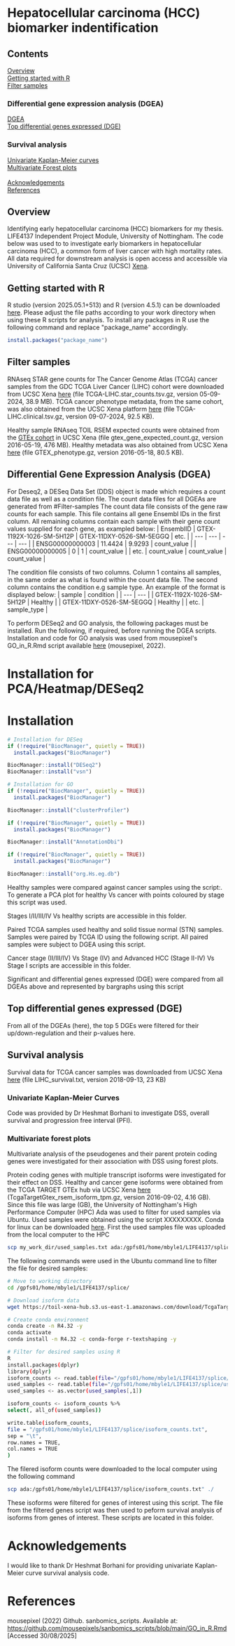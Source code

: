 # Hepatocellular carcinoma (HCC) biomarker indentification
## Contents
[Overview](#overview) <br/>
[Getting started with R](#Getting-started-with-R) <br/>
[Filter samples](#filter-samples) <br/>
### Differential gene expression analysis (DGEA)
[DGEA](#Differential-Gene-Expression-Analysis-(DGEA)) <br/>
[Top differential genes expressed (DGE)](#Top-differential-genes-expressed (DGE)) <br/>
### Survival analysis
[Univariate Kaplan-Meier curves](#Univariate-Kaplan-Meier-Curves) <br/>
[Multivariate Forest plots](#Multivariate-forest-plots) <br/>
<br/>
[Acknowledgements](#Acknowledgements) <br/>
[References](#References) <br/>

## Overview
Identifying early hepatocellular carcinoma (HCC) biomarkers for my thesis. LIFE4137 Independent Project Module, University of Nottingham. The code below was used to to investigate early biomarkers in hepatocellular carcinoma (HCC), a common form of liver cancer with high mortality rates. All data required for downstream analysis is open access and accessible via University of California Santa Cruz (UCSC)  [Xena](https://xenabrowser.net/datapages/). 

## Getting started with R
R studio (version 2025.05.1+513) and R (version 4.5.1) can be downloaded [here](https://posit.co/download/rstudio-desktop/).
Please adjust the file paths according to your work directory when using these R scripts for analysis. To install any packages in R use the following command and replace "package_name" accordingly. 
```R
install.packages("package_name")
```
## Filter samples 
RNAseq STAR gene counts for The Cancer Genome Atlas (TCGA) cancer samples from the GDC TCGA Liver Cancer (LIHC) cohort were downloaded from UCSC Xena [here](https://xenabrowser.net/datapages/?dataset=TCGA-LIHC.star_counts.tsv&host=https%3A%2F%2Fgdc.xenahubs.net&removeHub=https%3A%2F%2Fxena.treehouse.gi.ucsc.edu%3A443) (file TCGA-LIHC.star_counts.tsv.gz, version 05-09-2024, 38.9 MB). TCGA cancer phenotype metadata, from the same cohort, was also obtained from the UCSC Xena platform [here](https://xenabrowser.net/datapages/?dataset=TCGA-LIHC.clinical.tsv&host=https%3A%2F%2Fgdc.xenahubs.net&removeHub=https%3A%2F%2Fxena.treehouse.gi.ucsc.edu%3A443) (file TCGA-LIHC.clinical.tsv.gz, version 09-07-2024, 92.5 KB).

Healthy sample RNAseq TOIL RSEM expected counts were obtained from the [GTEx cohort](https://xenabrowser.net/datapages/?dataset=gtex_gene_expected_count&host=https%3A%2F%2Ftoil.xenahubs.net&removeHub=https%3A%2F%2Fxena.treehouse.gi.ucsc.edu%3A443) in UCSC Xena (file gtex_gene_expected_count.gz, version 2016-05-19, 476 MB). Healthy metadata was also obtained from UCSC Xena [here](https://xenabrowser.net/datapages/?dataset=GTEX_phenotype&host=https%3A%2F%2Ftoil.xenahubs.net&removeHub=https%3A%2F%2Fxena.treehouse.gi.ucsc.edu%3A443) (file GTEX_phenotype.gz, version 2016-05-18, 80.5 KB). 

## Differential Gene Expression Analysis (DGEA)
For Deseq2, a DESeq Data Set (DDS) object is made which requires a count data file as well as a condition file. The count data files for all DGEAs are generated from #Filter-samples
The count data file consists of the gene raw counts for each sample. This file contains all gene Ensembl IDs in the first column. All remaining columns contain each sample with their gene count values supplied for each gene, as exampled below:
| EnsemblID | GTEX-1192X-1026-SM-5H12P | GTEX-11DXY-0526-SM-5EGGQ | etc. |
| --- | --- | --- | --- |
| ENSG00000000003 | 11.4424 | 9.9293 | count_value |
| ENSG00000000005 | 0 | 1 | count_value |
| etc. | count_value | count_value | count_value |

The condition file consists of two columns. Column 1 contains all samples, in the same order as what is found within the count data file. The second column contains the condition e.g sample type. An example of the format is displayed below:
| sample | condition |
| --- | --- | 
| GTEX-1192X-1026-SM-5H12P | Healthy |
| GTEX-11DXY-0526-SM-5EGGQ | Healthy |
| etc. | sample_type |

To perform DESeq2 and GO analysis, the following packages must be installed. Run the following, if required, before running the DGEA scripts. Installation and code for GO analysis was used from mousepixel's GO_in_R.Rmd script available [here](https://github.com/mousepixels/sanbomics_scripts/blob/main/GO_in_R.Rmd) (mousepixel, 2022). 
# Installation for PCA/Heatmap/DESeq2
# Installation
```R
# Installation for DESeq
if (!require("BiocManager", quietly = TRUE))
  install.packages("BiocManager")

BiocManager::install("DESeq2")
BiocManager::install("vsn")

# Installation for GO
if (!require("BiocManager", quietly = TRUE))
  install.packages("BiocManager")

BiocManager::install("clusterProfiler")

if (!require("BiocManager", quietly = TRUE))
  install.packages("BiocManager")

BiocManager::install("AnnotationDbi")

if (!require("BiocManager", quietly = TRUE))
  install.packages("BiocManager")

BiocManager::install("org.Hs.eg.db")
```

Healthy samples were compared against cancer samples using the script:. To generate a PCA plot for healthy Vs cancer with points coloured by stage this script was used.

Stages I/II/III/IV Vs healthy scripts are accessible in this folder.

Paired TCGA samples used healthy and solid tissue normal (STN) samples. Samples were paired by TCGA ID using the following script. All paired samples were subject to DGEA using this script.

Cancer stage (II/III/IV) Vs Stage (IV) and Advanced HCC (Stage II-IV) Vs Stage I scripts are accessible in this folder. 

Significant and differential genes expressed (DGE) were compared from all DGEAs above and represented by bargraphs using this script

## Top differential genes expressed (DGE)
From all of the DGEAs (here), the top 5 DGEs were filtered for their up/down-regulation and their p-values here. 

## Survival analysis
Survival data for TCGA cancer samples was downloaded from UCSC Xena [here](https://xenabrowser.net/datapages/?dataset=survival%2FLIHC_survival.txt&host=https%3A%2F%2Ftcga.xenahubs.net&removeHub=https%3A%2F%2Fxena.treehouse.gi.ucsc.edu%3A443) (file LIHC_survival.txt, version 2018-09-13, 23 KB)

### Univariate Kaplan-Meier Curves
Code was provided by Dr Heshmat Borhani to investigate DSS, overall survival and progression free interval (PFI).

### Multivariate forest plots
Multivariate analysis of the pseudogenes and their parent protein coding genes were investigated for their association with DSS using forest plots. 

Protein coding genes with multiple transcript isoforms were investigated for their effect on DSS. Healthy and cancer gene isoforms were obtained from the TCGA TARGET GTEx hub via UCSC Xena [here](https://xenabrowser.net/datapages/?dataset=TcgaTargetGtex_rsem_isoform_tpm&host=https%3A%2F%2Ftoil.xenahubs.net&removeHub=https%3A%2F%2Fxena.treehouse.gi.ucsc.edu%3A443) (TcgaTargetGtex_rsem_isoform_tpm.gz, version 2016-09-02, 4.16 GB). Since this file was large (GB), the University of Nottingham's High Performance Computer (HPC) Ada was used to filter for used samples via Ubuntu. Used samples were obtained using the script XXXXXXXXX. Conda for linux can be downloaded [here](https://docs.conda.io/projects/conda/en/stable/user-guide/install/linux.html). 
First the used samples file was uploaded from the local computer to the HPC
```bash
scp my_work_dir/used_samples.txt ada:/gpfs01/home/mbyle1/LIFE4137/splice/
```

The following commands were used in the Ubuntu command line to filter the file for desired samples:
```bash
# Move to working directory
cd /gpfs01/home/mbyle1/LIFE4137/splice/

# Download isoform data
wget https://toil-xena-hub.s3.us-east-1.amazonaws.com/download/TcgaTargetGtex_rsem_isoform_tpm.gz ./

# Create conda environment
conda create -n R4.32 -y
conda activate
conda install -n R4.32 -c conda-forge r-textshaping -y

# Filter for desired samples using R
R
install.packages(dplyr)
library(dplyr)
isoform_counts <- read.table(file="/gpfs01/home/mbyle1/LIFE4137/splice/TcgaTargetGtex_rsem_isoform_tpm", header=T, check.names = FALSE, row.names = 1)
used_samples <- read.table(file="/gpfs01/home/mbyle1/LIFE4137/splice/used_samples.txt")
used_samples <- as.vector(used_samples[,1])

isoform_counts <- isoform_counts %>%
select(, all_of(used_samples))

write.table(isoform_counts,
file = "/gpfs01/home/mbyle1/LIFE4137/splice/isoform_counts.txt",
sep = "\t",
row.names = TRUE,
col.names = TRUE
)
```

The filered isoform counts were downloaded to the local computer using the following command
```bash
scp ada:/gpfs01/home/mbyle1/LIFE4137/splice/isoform_counts.txt" ./
```

These isoforms were filtered for genes of interest using this script. The file from the filtered genes script was then used to peform survival analysis of isoforms from genes of interest. These scripts are located in this folder.


# Acknowledgements
I would like to thank Dr Heshmat Borhani for providing univariate Kaplan-Meier curve survival analysis code.

# References
mousepixel (2022) Github. sanbomics_scripts. Available at: https://github.com/mousepixels/sanbomics_scripts/blob/main/GO_in_R.Rmd [Accessed 30/08/2025]

